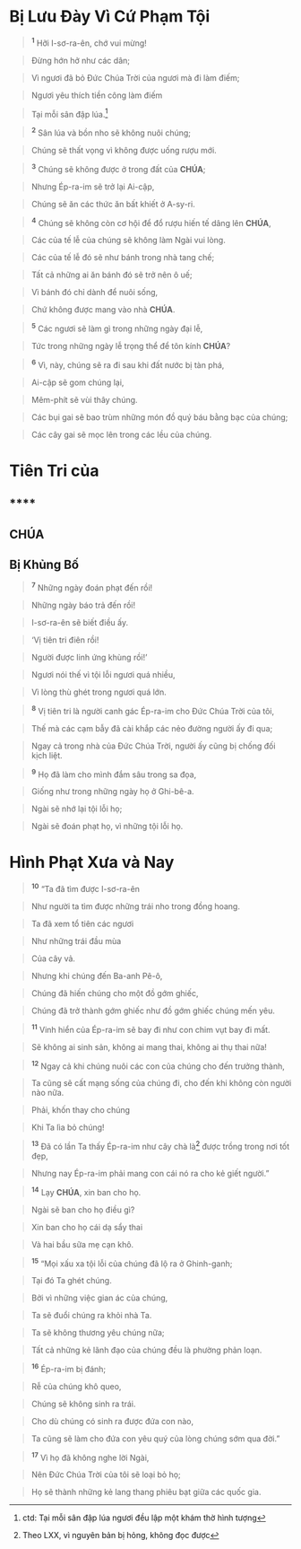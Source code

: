 # Bị Lưu Đày Vì Cứ Phạm Tội

> <sup><b>1</b></sup> Hỡi I-sơ-ra-ên, chớ vui mừng!
>


> Đừng hớn hở như các dân;
>


> Vì ngươi đã bỏ Đức Chúa Trời của ngươi mà đi làm điếm;
>


> Ngươi yêu thích tiền công làm điếm
>


> Tại mỗi sân đập lúa.[^1]
>


> <sup><b>2</b></sup> Sân lúa và bồn nho sẽ không nuôi chúng;
>


> Chúng sẽ thất vọng vì không được uống rượu mới.
>


> <sup><b>3</b></sup> Chúng sẽ không được ở trong đất của **CHÚA**;
>


> Nhưng Ép-ra-im sẽ trở lại Ai-cập,
>


> Chúng sẽ ăn các thức ăn bất khiết ở A-sy-ri.
>


> <sup><b>4</b></sup> Chúng sẽ không còn cơ hội để đổ rượu hiến tế dâng lên **CHÚA**,
>


> Các của tế lễ của chúng sẽ không làm Ngài vui lòng.
>


> Các của tế lễ đó sẽ như bánh trong nhà tang chế;
>


> Tất cả những ai ăn bánh đó sẽ trở nên ô uế;
>


> Vì bánh đó chỉ dành để nuôi sống,
>


> Chứ không được mang vào nhà **CHÚA**.
>


> <sup><b>5</b></sup> Các ngươi sẽ làm gì trong những ngày đại lễ,
>


> Tức trong những ngày lễ trọng thể để tôn kính **CHÚA**?
>


> <sup><b>6</b></sup> Vì, này, chúng sẽ ra đi sau khi đất nước bị tàn phá,
>


> Ai-cập sẽ gom chúng lại,
>


> Mêm-phít sẽ vùi thây chúng.
>


> Các bụi gai sẽ bao trùm những món đồ quý báu bằng bạc của chúng;
>


> Các cây gai sẽ mọc lên trong các lều của chúng.
>


# Tiên Tri của

## ****

## CHÚA

## Bị Khủng Bố

> <sup><b>7</b></sup> Những ngày đoán phạt đến rồi!
>


> Những ngày báo trả đến rồi!
>


> I-sơ-ra-ên sẽ biết điều ấy.
>


> ‘Vị tiên tri điên rồi!
>


> Người được linh ứng khùng rồi!’
>


> Ngươi nói thế vì tội lỗi ngươi quá nhiều,
>


> Vì lòng thù ghét trong ngươi quá lớn.
>


> <sup><b>8</b></sup> Vị tiên tri là người canh gác Ép-ra-im cho Đức Chúa Trời của tôi,
>


> Thế mà các cạm bẫy đã cài khắp các nẻo đường người ấy đi qua;
>


> Ngay cả trong nhà của Đức Chúa Trời, người ấy cũng bị chống đối kịch liệt.
>


> <sup><b>9</b></sup> Họ đã làm cho mình đắm sâu trong sa đọa,
>


> Giống như trong những ngày họ ở Ghi-bê-a.
>


> Ngài sẽ nhớ lại tội lỗi họ;
>


> Ngài sẽ đoán phạt họ, vì những tội lỗi họ.
>


# Hình Phạt Xưa và Nay

> <sup><b>10</b></sup> “Ta đã tìm được I-sơ-ra-ên
>


> Như người ta tìm được những trái nho trong đồng hoang.
>


> Ta đã xem tổ tiên các ngươi
>


> Như những trái đầu mùa
>


> Của cây vả.
>


> Nhưng khi chúng đến Ba-anh Pê-ô,
>


> Chúng đã hiến chúng cho một đồ gớm ghiếc,
>


> Chúng đã trở thành gớm ghiếc như đồ gớm ghiếc chúng mến yêu.
>


> <sup><b>11</b></sup> Vinh hiển của Ép-ra-im sẽ bay đi như con chim vụt bay đi mất.
>


> Sẽ không ai sinh sản, không ai mang thai, không ai thụ thai nữa!
>


> <sup><b>12</b></sup> Ngay cả khi chúng nuôi các con của chúng cho đến trưởng thành,
>


> Ta cũng sẽ cất mạng sống của chúng đi, cho đến khi không còn người nào nữa.
>


> Phải, khốn thay cho chúng
>


> Khi Ta lìa bỏ chúng!
>


> <sup><b>13</b></sup> Đã có lần Ta thấy Ép-ra-im như cây chà là[^2] được trồng trong nơi tốt đẹp,
>


> Nhưng nay Ép-ra-im phải mang con cái nó ra cho kẻ giết người.”
>


> <sup><b>14</b></sup> Lạy **CHÚA**, xin ban cho họ.
>


> Ngài sẽ ban cho họ điều gì?
>


> Xin ban cho họ cái dạ sẩy thai
>


> Và hai bầu sữa mẹ cạn khô.
>


> <sup><b>15</b></sup> “Mọi xấu xa tội lỗi của chúng đã lộ ra ở Ghinh-ganh;
>


> Tại đó Ta ghét chúng.
>


> Bởi vì những việc gian ác của chúng,
>


> Ta sẽ đuổi chúng ra khỏi nhà Ta.
>


> Ta sẽ không thương yêu chúng nữa;
>


> Tất cả những kẻ lãnh đạo của chúng đều là phường phản loạn.
>


> <sup><b>16</b></sup> Ép-ra-im bị đánh;
>


> Rễ của chúng khô queo,
>


> Chúng sẽ không sinh ra trái.
>


> Cho dù chúng có sinh ra được đứa con nào,
>


> Ta cũng sẽ làm cho đứa con yêu quý của lòng chúng sớm qua đời.”
>


> <sup><b>17</b></sup> Vì họ đã không nghe lời Ngài,
>


> Nên Đức Chúa Trời của tôi sẽ loại bỏ họ;
>


> Họ sẽ thành những kẻ lang thang phiêu bạt giữa các quốc gia.
>

[^1]: ctd: Tại mỗi sân đập lúa ngươi đều lập một khám thờ hình tượng
[^2]: Theo LXX, vì nguyên bản bị hỏng, không đọc được